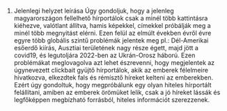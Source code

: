 1. Jelenlegi helyzet leírása
	Úgy gondoljuk, hogy a jelenleg magyarországon fellelhető hírportálok csak a minél több kattintásra kiéhezve, valótlant
	állítva, hamis képekkel, címekkel próbálják meg a minél több megnyitást elérni. Ezen felül az elmúlt években évről évre 
	egyre több globális szintű problémák jelentek meg pl.: Dél-Amerikai esőerdő kiírás, Ausztiai területének nagy része égett,
	majd jött a covid19, és legutoljára 2022-ben az Ukrán-Orosz háború. Ezen problémákat meglovagolva azt lehet észrevenni, hogy
	megjelentek az úgynevezett clickbait gyüjtő hírportálok, akik az emberek félelmeire hivatkozva, elkezdtek fals és rémísztő
	híreket kelteni az emberekben. Ezért úgy gondoltuk, hogy megpróbálunk egy olyan hiteles hírportált felállítani, amiben az 
	emberek örömüket lelik, csak a jó híreket lássák és legfőképpen megbízható forrásból, hiteles információt szerezzenek.
